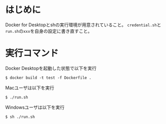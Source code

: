 # はじめに
Docker for Desktopとshの実行環境が用意されていること。
```credential.sh```と```run.sh```の```xxx```を自身の設定に書き直すこと。

# 実行コマンド
Docker Desktopを起動した状態で以下を実行

```$ docker build -t test -f Dockerfile .```

Macユーザは以下を実行

```$ ./run.sh```

Windowsユーザは以下を実行

```$ sh ./run.sh```
